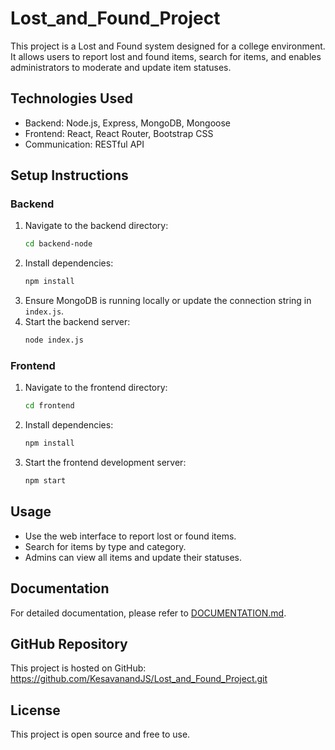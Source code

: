 # Lost_and_Found_Project

This project is a Lost and Found system designed for a college environment. It allows users to report lost and found items, search for items, and enables administrators to moderate and update item statuses.

## Technologies Used

- Backend: Node.js, Express, MongoDB, Mongoose
- Frontend: React, React Router, Bootstrap CSS
- Communication: RESTful API

## Setup Instructions

### Backend

1. Navigate to the backend directory:
   ```bash
   cd backend-node
   ```
2. Install dependencies:
   ```bash
   npm install
   ```
3. Ensure MongoDB is running locally or update the connection string in `index.js`.
4. Start the backend server:
   ```bash
   node index.js
   ```

### Frontend

1. Navigate to the frontend directory:
   ```bash
   cd frontend
   ```
2. Install dependencies:
   ```bash
   npm install
   ```
3. Start the frontend development server:
   ```bash
   npm start
   ```

## Usage

- Use the web interface to report lost or found items.
- Search for items by type and category.
- Admins can view all items and update their statuses.

## Documentation

For detailed documentation, please refer to [DOCUMENTATION.md](DOCUMENTATION.md).

## GitHub Repository

This project is hosted on GitHub:  
https://github.com/KesavanandJS/Lost_and_Found_Project.git

## License

This project is open source and free to use.
